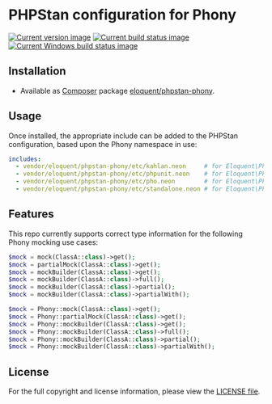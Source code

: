 # PHPStan configuration for Phony

[![Current version image][version-image]][current version]
[![Current build status image][build-image]][current build status]
[![Current Windows build status image][windows-build-image]][current windows build status]

[build-image]: https://img.shields.io/travis/eloquent/phpstan-phony/master.svg?style=flat-square "Current build status for the master branch"
[current build status]: https://travis-ci.org/eloquent/phpstan-phony
[current version]: https://packagist.org/packages/eloquent/phpstan-phony
[current windows build status]: https://ci.appveyor.com/project/eloquent/phpstan-phony
[version-image]: https://img.shields.io/packagist/v/eloquent/phpstan-phony.svg?style=flat-square "This project uses semantic versioning"
[windows-build-image]: https://img.shields.io/appveyor/ci/eloquent/phpstan-phony/master.svg?label=windows&style=flat-square "Current Windows build status for the master branch"

## Installation

- Available as [Composer] package [eloquent/phpstan-phony].

[composer]: http://getcomposer.org/
[eloquent/phpstan-phony]: https://packagist.org/packages/eloquent/phpstan-phony

## Usage

Once installed, the appropriate include can be added to the PHPStan
configuration, based upon the Phony namespace in use:

```yaml
includes:
  - vendor/eloquent/phpstan-phony/etc/kahlan.neon     # for Eloquent\Phony\Kahlan
  - vendor/eloquent/phpstan-phony/etc/phpunit.neon    # for Eloquent\Phony\Phpunit
  - vendor/eloquent/phpstan-phony/etc/pho.neon        # for Eloquent\Phony\Pho
  - vendor/eloquent/phpstan-phony/etc/standalone.neon # for Eloquent\Phony
```

## Features

This repo currently supports correct type information for the following Phony
mocking use cases:

```php
$mock = mock(ClassA::class)->get();
$mock = partialMock(ClassA::class)->get();
$mock = mockBuilder(ClassA::class)->get();
$mock = mockBuilder(ClassA::class)->full();
$mock = mockBuilder(ClassA::class)->partial();
$mock = mockBuilder(ClassA::class)->partialWith();

$mock = Phony::mock(ClassA::class)->get();
$mock = Phony::partialMock(ClassA::class)->get();
$mock = Phony::mockBuilder(ClassA::class)->get();
$mock = Phony::mockBuilder(ClassA::class)->full();
$mock = Phony::mockBuilder(ClassA::class)->partial();
$mock = Phony::mockBuilder(ClassA::class)->partialWith();
```

## License

For the full copyright and license information, please view the [LICENSE file].

[license file]: LICENSE
